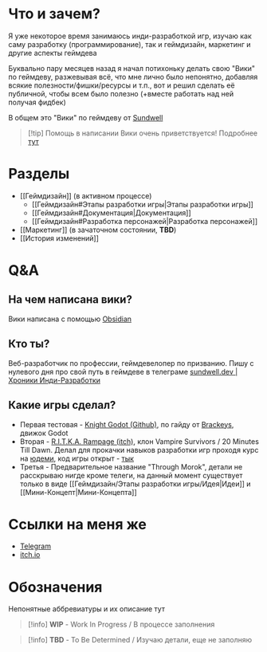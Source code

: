 # Что и зачем?
Я уже некоторое время занимаюсь инди-разработкой игр, изучаю как саму разработку (программирование), так и геймдизайн, маркетинг и другие аспекты геймдева

Буквально пару месяцев назад я начал потихоньку делать свою "Вики" по геймдеву, разжевывая всё, что мне лично было непонятно, добавляя всякие полезности/фишки/ресурсы и т.п., вот и решил сделать её публичной, чтобы всем было полезно (+вместе работать над ней получая фидбек)

В общем это "Вики" по геймдеву от [Sundwell](https://t.me/sundwell_dev)

> [!tip] Помощь в написании Вики очень приветствуется!
> Подробнее [тут](https://github.com/Sundwell/gamedev-wiki/blob/main/CONTRIBUTING.md)
# Разделы
- [[Геймдизайн]] (в активном процессе)
	- [[Геймдизайн#Этапы разработки игры|Этапы разработки игры]]
	- [[Геймдизайн#Документация|Документация]]
	- [[Геймдизайн#Разработка персонажей|Разработка персонажей]]
- [[Маркетинг]] (в зачаточном состоянии, **TBD**)
- [[История изменений]]
# Q&A
## На чем написана вики?
Вики написана с помощью [Obsidian](https://obsidian.md/)
## Кто ты?
Веб-разработчик по профессии, геймдевелопер по призванию. Пишу с нулевого дня про свой путь в геймдеве в телеграме [sundwell.dev | Хроники Инди-Разработки](https://t.me/sundwell_dev)
## Какие игры сделал?
- Первая тестовая - [Knight Godot (Github)](https://github.com/Sundwell/knight-godot), по гайду от [Brackeys](https://youtu.be/LOhfqjmasi0), движок Godot
- Вторая - [R.I.T.K.A. Rampage (itch)](https://sundwell.itch.io/ritka-rampage), клон Vampire Survivors / 20 Minutes Till Dawn. Делал для прокачки навыков разработки игр проходя курс на [юдеми](https://www.udemy.com/course/create-a-complete-2d-arena-survival-roguelike-game-in-godot-4/), код игры открыт - [тык](https://github.com/Sundwell/ritka-rampage)
- Третья - Предварительное название "Through Morok", детали не расскрываю нигде кроме телеги, на данный момент существует только в виде [[Геймдизайн/Этапы разработки игры/Идея|Идеи]] и [[Мини-Концепт|Мини-Концепта]]
# Ссылки на меня же
- [Telegram](https://t.me/sundwell_dev)
- [itch.io](https://sundwell.itch.io/)
# Обозначения
Непонятные аббревиатуры и их описание тут

> [!info] **WIP** - Work In Progress / В процессе заполнения

> [!info] **TBD** - To Be Determined / Изучаю детали, еще не заполняю
